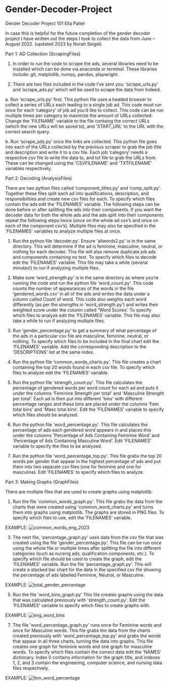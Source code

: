 # Gender-Decoder-Project
Gender Decoder Project 101
Ella Palter

In case this is helpful for the future completion of the gender decoder project I have written out the steps I took to collect the data from June – August 2022. (updated 2023 by Norah Seigel)

Part 1: AD Collection (ScrapingFiles)

1.  In order to run the code to scrape the ads, several libraries need to be installed which can be done via anaconda or terminal. These libraries include: git, matplotlib, numpy, pandas, playwright.

3.	There are two files included in the code I’ve sent you: ‘scrape_urls.py’ and ‘scrape_ads.py’ which will be used to scrape the data from Indeed.

a.	Run ‘scrape_urls.py’ first. This python file uses a headed browser to collect a series of URLs each leading to a single job ad. This code must run once for each ‘category’ of job ad you’d like to collect. This code can be run multiple times per category to maximize the amount of URLs collected. Change the 'FILENAME' variable to the file containg the correct URLs (which the new URLs will be saved to), and 'START_URL' to the URL with the correct search query.

b.	Run ‘scrape_ads.py’ once the links are collected. This python file goes into each of the URLs collected by the previous scraper to grab the job title and description and write it to a csv file. Each job ‘category’ needs a respective csv file to write the data to, and txt file to grab the URLs from. These can be changed using the 'CSVFILENAME' and 'TXTFILENAME' variables respectively.

Part 2: Decoding (AnalysisFiles)

There are two python files called ‘component_titles.py’ and ‘comp_split.py’. Together these files split each ad into qualifications, description, and responsibilities and create new csv files for each. To specify which files contain the ads edit the 'FILENAMES' variable. The following steps can be done before or after splitting the ads into their components. If you want the decoder data for both the whole ads and the ads split into their components repeat the following steps twice (once on the whole ad csv’s and once on each of the component csv’s). Multiple files may also be specified in the 'FILENAMES' variables to analyze multiple files at once.

1.	Run the python file ‘decoder.py’. Ensure 'allwords2.py' is in the same directory. This will determine if the ad is feminine, masculine, neutral, or nothing for each decoder. This file will also remove duplicate job ads and components containing no text. To specify which files to decode edit the 'FILENAMES' variable. This file may take a while (several minutes!) to run if analyzing multiple files.

2.	Make sure ‘word_strength.py’ is in the same directory as where you’re running the code and run the python file ‘word_count.py’. This code counts the number of appearances of the words in the file ‘gendered_words.csv’ in all of the ads and writes the data under a column called Count of word. This code also weights each word differently (as per the strengths in ‘word_strength.py’) and writes their weighted score under the column called “Word Scores’. To specify which files to analyze edit the 'FILENAMES' variable. This file may also take a while to run if analyzing multiple files.

3.	Run ‘gender_percentage.py’ to get a summary of what percentage of the ads in a particular csv file are masculine, feminine, neutral, or nothing. To specify which files to be included in the final chart edit the 'FILENAMES' variable. Add the corresponding description to the 'DESCRIPTIONS' list at the same index.

4.	Run the python file ‘common_words_charts.py’. This file creates a chart containing the top 20 words found in each csv file. To specify which files to analyze edit the 'FILENAMES' variable.

5.	Run the python file 'strength_count.py'. This file calculates the percentage of gendered words per word count for each ad and puts it under the columns 'Feminine Strength per total' and 'Masculine Strenght per total'. Each ad is then put into different 'bins' with different percentage ranges and these bins are placed under the columns 'Fem total bins' and 'Masc total bins'. Edit the 'FILENAMES' variable to specify which files should be analyzed.

6.	Run the python file 'word_percentage.py'. This file calculates the percentage of ads each gendered word appears in and places this under the columns 'Percentage of Ads Containing Feminine Word' and 'Percentage of Ads Containing Masculine Word'. Edit 'FILENAMES' variable to specify the files to be analyzed.

7.	Run the python file 'word_percentage_top.py'. This file grabs the top 20 words per gender that appear in the highest percentage of ads and put them into two separate csv files (one for feminine and one for masculine). Edit 'FILENAMES' to specify which files to analyze.

Part 3: Making Graphs (GraphFiles)

There are multiple files that are used to create graphs using matplotlib.

1.  Run the file 'common_words_graph.py'. This file grabs the data from the charts that were created using 'common_word_charts.py' and turns them into graphs using matplotlib. The graphs are stored in PNG files. To specify which files to use, edit the 'FILENAMES' variable.

EXAMPLE:
![common_words_eng_2023](https://github.com/nseigel/Gender-Decoder-Project/assets/105315630/0f5ecde7-003d-4f43-8ae8-768aa0b036fa)

3.  The next file, 'percentage_graph.py' uses data from the csv file that was created using the file 'gender_percentage.py'. This file can be run once using the whole file or multiple times after splitting the file into different categories (such as nursing ads, qualification components, etc.). To specify which file should be used to create the graph, edit the 'FILENAMES' variable. Run the file 'percentage_graph.py'. This will create a stacked bar chart for the data in the specified csv file showing the percentage of ads labelled Feminine, Neutral, or Masculine.

EXAMPLE:
![total_gender_percentage](https://github.com/nseigel/Gender-Decoder-Project/assets/105315630/05b6b2e3-e193-44ac-9022-e7c268f42914)

5.  Run the file 'word_bins_graph.py' This file creates graphs using the data that was calculated previously with 'strength_count.py'. Edit the 'FILENAMES' variable to specify which files to create graphs with.

EXAMPLE:
![eng_word_bins](https://github.com/nseigel/Gender-Decoder-Project/assets/105315630/06a17960-3662-4409-ad4e-38a85927db22)

7.  The file 'word_percentage_graph.py' runs once for Feminine words and once for Masculine words. This file grabs the data from the charts created previously with 'word_percentage_top.py' and grabs the words that appear in all three charts, turning the data into graphs. This file creates one graph for feminine words and one graph for masculine words. To specify which files contain the correct data edit the 'NAMES' dictionary. Index 0 contains information for the graph title, and indexes 1, 2, and 3 contain the engineering, computer science, and nursing data files respectively.

EXAMPLE:
![fem_word_percentage](https://github.com/nseigel/Gender-Decoder-Project/assets/105315630/2d308756-9e4a-42bc-a619-3c0708d66abd)
